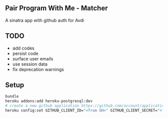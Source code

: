 ## Pair Program With Me - Matcher

A sinatra app with github auth for Avdi

## TODO

* add codes
* persist code
* surface user emails
* use session data
* fix deprecation warnings

## Setup

  ```bash
  bundle
  heroku addons:add heroku-postgresql:dev
  # create a new github application https://github.com/account/applications
  heroku config:set GITHUB_CLIENT_ID="<from GH>" GITHUB_CLIENT_SECRET="<from GH>"
  ```

